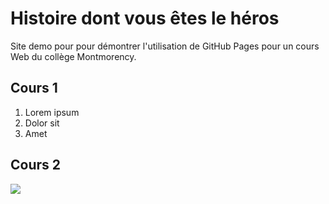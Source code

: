 # Histoire dont vous êtes le héros

Site demo pour pour démontrer l'utilisation de GitHub Pages pour un cours Web du collège Montmorency.

## Cours 1

1. Lorem ipsum
2. Dolor sit
3. Amet

## Cours 2

![](https://st3.depositphotos.com/1023870/14001/i/600/depositphotos_140013244-stock-photo-coral-reef-underwater-panorama-with.jpg)
